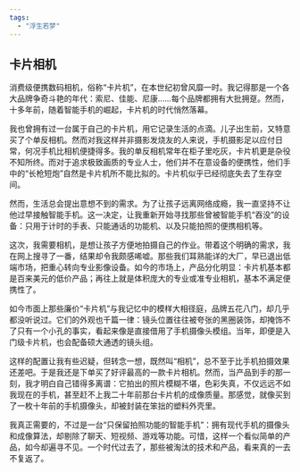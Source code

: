 ```yaml
---
tags: 
  - "浮生若梦"
---
```


## 卡片相机

消费级便携数码相机，俗称“卡片机”，在本世纪初曾风靡一时。我记得那是一个各大品牌争奇斗艳的年代：索尼、佳能、尼康……每个品牌都拥有大批拥趸。然而，十多年前，随着智能手机的崛起，卡片机的时代悄然落幕。

我也曾拥有过一台属于自己的卡片机，用它记录生活的点滴。儿子出生前，又特意买了个单反相机。然而对我这样并非摄影发烧友的人来说，手机摄影足以应付日常，何况手机比相机便捷得多。我的单反相机常年在柜子里吃灰，卡片机更是杂役不知所终。而对于追求极致画质的专业人士，他们并不在意设备的便携性，他们手中的“长枪短炮”自然是卡片机所不能比拟的。卡片机似乎已经彻底失去了生存空间。

然而，生活总会提出意想不到的需求。为了让孩子远离网络成瘾，我一直坚持不让他过早接触智能手机。这一决定，让我重新开始寻找那些曾被智能手机“吞没”的设备：只用于计时的手表、只能通话的功能机、以及只能拍照的便携相机等。

这次，我需要相机，是想让孩子方便地拍摄自己的作业。带着这个明确的需求，我在网上搜寻了一番，结果却令我颇感唏嘘。那些我们耳熟能详的大厂，早已退出低端市场，把重心转向专业影像设备。如今的市场上，产品分化明显：卡片机基本都是百来美元的低价产品；再往上就是体积庞大的专业或准专业相机，基本不满足便携性了。

如今市面上那些廉价“卡片机”与我记忆中的模样大相径庭，品牌五花八门，却几乎都没听说过。它们的外观也千篇一律：镜头位置往往被夸张的黑圈装饰，却掩饰不了只有一个小孔的事实，看起来像是直接借用了手机摄像头模组。当年，即便是入门级卡片机，也会配备硕大通透的镜头组。

这样的配置让我有些迟疑，但转念一想，既然叫“相机”，总不至于比手机拍摄效果还差吧。于是我还是下单买了好评最高的一款卡片相机。然而，当产品到手的那一刻，我才明白自己错得多离谱：它拍出的照片模糊不堪，色彩失真，不仅远远不如我现在的手机，甚至赶不上我二十年前那台卡片机的成像质量。那感觉，就像买到了一枚十年前的手机摄像头，却被封装在笨拙的塑料外壳里。

我真正需要的，不过是一台“只保留拍照功能的智能手机”：拥有现代手机的摄像头和成像算法，却剔除了聊天、短视频、游戏等功能。可惜，这样一个看似简单的产品，如今却遍寻不见。一个时代过去了，那些被淘汰的技术和产品，看来真的一去不复返了。
